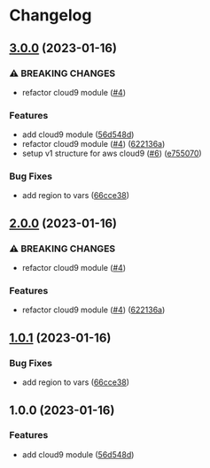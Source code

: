 # Changelog

## [3.0.0](https://github.com/johnnyrockets/terraform-modules/compare/v2.0.0...v3.0.0) (2023-01-16)


### ⚠ BREAKING CHANGES

* refactor cloud9 module ([#4](https://github.com/johnnyrockets/terraform-modules/issues/4))

### Features

* add cloud9 module ([56d548d](https://github.com/johnnyrockets/terraform-modules/commit/56d548dcff4d7c725f735df87eb0f90b5880dbf9))
* refactor cloud9 module ([#4](https://github.com/johnnyrockets/terraform-modules/issues/4)) ([622136a](https://github.com/johnnyrockets/terraform-modules/commit/622136aff1ee228848c6ab7c53478294b1eabf9d))
* setup v1 structure for aws cloud9 ([#6](https://github.com/johnnyrockets/terraform-modules/issues/6)) ([e755070](https://github.com/johnnyrockets/terraform-modules/commit/e755070103c9bfa3ab5f5cbf9faa1187270b44fc))


### Bug Fixes

* add region to vars ([66cce38](https://github.com/johnnyrockets/terraform-modules/commit/66cce38c755ede8f5c9d14a805eda46175a14382))

## [2.0.0](https://github.com/johnnyrockets/terraform-modules/compare/v1.0.1...v2.0.0) (2023-01-16)


### ⚠ BREAKING CHANGES

* refactor cloud9 module ([#4](https://github.com/johnnyrockets/terraform-modules/issues/4))

### Features

* refactor cloud9 module ([#4](https://github.com/johnnyrockets/terraform-modules/issues/4)) ([622136a](https://github.com/johnnyrockets/terraform-modules/commit/622136aff1ee228848c6ab7c53478294b1eabf9d))

## [1.0.1](https://github.com/johnnyrockets/terraform-modules/compare/v1.0.0...v1.0.1) (2023-01-16)


### Bug Fixes

* add region to vars ([66cce38](https://github.com/johnnyrockets/terraform-modules/commit/66cce38c755ede8f5c9d14a805eda46175a14382))

## 1.0.0 (2023-01-16)


### Features

* add cloud9 module ([56d548d](https://github.com/johnnyrockets/terraform-modules/commit/56d548dcff4d7c725f735df87eb0f90b5880dbf9))
